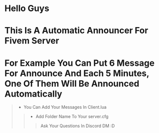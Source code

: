 # Hello Guys
# This Is A Automatic Announcer For Fivem Server
# For Example You Can Put 6 Message For Announce And Each 5 Minutes, One Of Them Will Be Announced Automatically
> * You Can Add Your Messages In Client.lua
>> * Add Folder Name To Your server.cfg
>>> Ask Your Questions In Discord DM :D  
